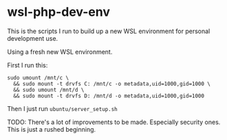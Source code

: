# wsl-php-dev-env
This is the scripts I run to build up a new WSL environment for personal development use.

Using a fresh new WSL environment.

First I run this:  
```
sudo umount /mnt/c \
  && sudo mount -t drvfs C: /mnt/c -o metadata,uid=1000,gid=1000 \
  && sudo umount /mnt/d \
  && sudo mount -t drvfs D: /mnt/d -o metadata,uid=1000,gid=1000
```

Then I just run `ubuntu/server_setup.sh`

TODO: There's a lot of improvements to be made. Especially security ones. This is just a rushed beginning.

